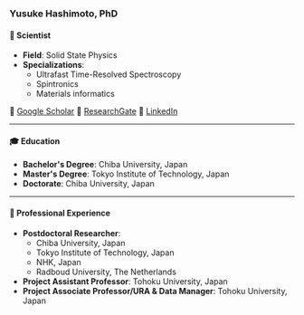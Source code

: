 ### Yusuke Hashimoto, PhD

#### 🧪 Scientist
- **Field**: Solid State Physics
- **Specializations**:
  - Ultrafast Time-Resolved Spectroscopy
  - Spintronics
  - Materials informatics

🔗 [Google Scholar](https://www.google.com/search?client=safari&rls=en&q=google+scholar+yusuke+hashimoto&ie=UTF-8&oe=UTF-8)
🔗 [ResearchGate](https://www.researchgate.net/profile/Hashimoto-Yusuke)
🔗 [LinkedIn](https://www.linkedin.com/in/yusuke-hashimoto-60ab6461/)

---
#### 🎓 Education
- **Bachelor's Degree**: Chiba University, Japan
- **Master's Degree**: Tokyo Institute of Technology, Japan
- **Doctorate**: Chiba University, Japan

---
#### 💼 Professional Experience
- **Postdoctoral Researcher**:
  - Chiba University, Japan
  - Tokyo Institute of Technology, Japan
  - NHK, Japan
  - Radboud University, The Netherlands
- **Project Assistant Professor**: Tohoku University, Japan
- **Project Associate Professor/URA & Data Manager**: Tohoku University, Japan
